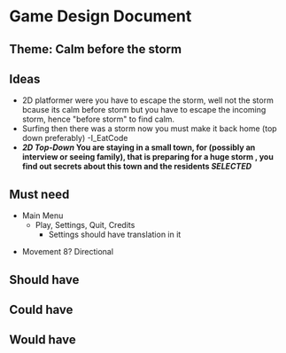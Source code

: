 # Game Design Document

## Theme: Calm before the storm

## Ideas

* 2D platformer were you have to escape the storm, well not the storm bcause its calm before storm but you have to escape the incoming storm, hence "before storm" to find calm.
* Surfing then there was a storm now you must make it back home (top down preferably) -I_EatCode
* ***2D Top-Down* You are staying in a small town, for (possibly an interview or seeing family), that is preparing for a huge storm , you find out secrets about this town and the residents *SELECTED***

## Must need

* Main Menu
  - Play, Settings, Quit,  Credits
    - Settings should have translation in it
- Movement 8? Directional

## Should have

## Could have

## Would have
